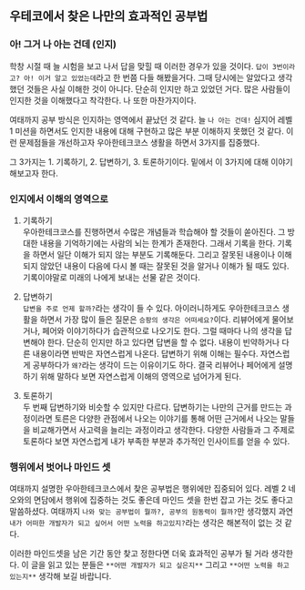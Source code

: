 ## 우테코에서 찾은 나만의 효과적인 공부법

### 아! 그거 나 아는 건데 (인지)
학창 시절 때 늘 시험을 보고 나서 답을 맞힐 때 이러한 경우가 있을 것이다. `답이 3번이라고? 아! 이거 알고 있었는데`라고 한 번쯤 다들 해봤을거다. 그때 당시에는 알았다고 생각했던 것들은 사실 이해한 것이 아니다. 단순히 인지만 하고 있었던 거다. 
많은 사람들이 인지한 것을 이해했다고 착각한다. 나 또한 마찬가지이다.

여태까지 공부 방식은 인지하는 영역에서 끝났던 것 같다. 늘 `나 아는 건데!` 심지어 레벨 1 미션을 하면서도 인지한 내용에
대해 구현하고 많은 부분 이해하지 못했던 것 같다. 이런 문제점들을 개선하고자 우아한테크코스 생활을 하면서 3가지를 집중했다.

그 3가지는 1. 기록하기, 2. 답변하기, 3. 토론하기이다. 밑에서 이 3가지에 대해 이야기해보고자 한다.

### 인지에서 이해의 영역으로
1. 기록하기  
우아한테크코스를 진행하면서 수많은 개념들과 학습해야 할 것들이 쏟아진다. 그 방대한 내용을 기억하기에는 사람의 뇌는 한계가 존재한다.
그래서 기록을 한다. 기록을 하면서 일단 이해가 되지 않는 부분도 기록해둔다. 그리고 잘못된 내용이나 이해되지 않았던 내용이
다음에 다시 볼 때는 잘못된 것을 알거나 이해가 될 때도 있다. 기록이야말로 미래의 나에게 보내는 선물 같은 것이다.

2. 답변하기  
`답변을 주로 언제 할까?`라는 생각이 들 수 있다. 아이러니하게도 우아한테크코스 생활을 하면서 가장 많이
들은 질문은 `승팡의 생각은 어떠세요?`이다. 리뷰어에게 물어보거나, 페어와 이야기하다가 습관적으로 나오기도 한다.
그럴 때마다 나의 생각을 답변해야 한다. 단순히 인지만 하고 있다면 답변을 할 수 없다. 내용이 빈약하거나 다른 내용이라면 반박은 자연스럽게 나온다.
답변하기 위해 이해는 필수다. 자연스럽게 공부하다가 `왜?`라는 생각이 드는 이유이기도 하다.
결국 리뷰어나 페어에게 설명하기 위해 말하다 보면 자연스럽게 이해의 영역으로 넘어가게 된다.

3. 토론하기   
두 번째 답변하기와 비슷할 수 있지만 다르다. 답변하기는 나만의 근거를 만드는 과정이라면
토른은 다양한 관점에서 나오는 이야기를 통해 어떤 근거에서 나오는 말들을 비교해가면서 사고력을 늘리는 과정이라고 생각한다.
다양한 사람들과 그 주제로 토론하다 보면 자연스럽게 내가 부족한 부분과 추가적인 인사이트를 얻을 수 있다.

### 행위에서 벗어나 마인드 셋
여태까지 설명한 우아한테크코스에서 찾은 공부법은 행위에만 집중되어 있다. 레벨 2 네오와의 면담에서 행위에 집중하는 것도 좋은데
마인드 셋을 한번 잡고 가는 것도 좋다고 말씀하셨다. 여태까지 `나와 맞는 공부법이 뭘까?, 공부의 원동력이 뭘까?`만 생각했지
과연 `내가 어떠한 개발자가 되고 싶어서 어떤 노력을 하고있지?`라는 생각은 해본적이 없는 것 같다.

이러한 마인드셋을 남은 기간 동안 찾고 정한다면 더욱 효과적인 공부가 될 거라 생각한다.
이 글을 읽고 있는 분들은 `**어떤 개발자가 되고 싶은지**` 그리고 `**어떤 노력을 하고 있는지**` 생각해 보길 바랍니다.

